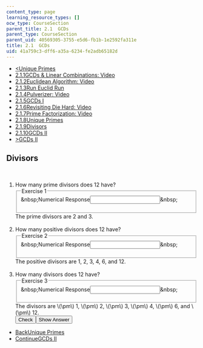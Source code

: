 ```yaml
---
content_type: page
learning_resource_types: []
ocw_type: CourseSection
parent_title: 2.1  GCDs
parent_type: CourseSection
parent_uid: 40569305-3755-e5d6-fb1b-1e2592fa311e
title: 2.1  GCDs
uid: 41a759c3-dff6-a35a-6234-fe2adb65182d
---
```

<ul class="navigation pagination"><li id="top_bck_btn"><a href='/courses/electrical-engineering-and-computer-science/6-042j-mathematics-for-computer-science-spring-2015/structures/tp5-1/vertical-abe126e3ad2c';><<span>Unique Primes</span></a></li><li id="flp_btn_1" ><a href='/courses/electrical-engineering-and-computer-science/6-042j-mathematics-for-computer-science-spring-2015/structures/tp5-1'>2.1.1<span>GCDs &amp; Linear Combinations: Video</span></a></li><li id="flp_btn_2" ><a href='/courses/electrical-engineering-and-computer-science/6-042j-mathematics-for-computer-science-spring-2015/structures/tp5-1/euclidean-algorithm-video'>2.1.2<span>Euclidean Algorithm: Video</span></a></li><li id="flp_btn_3" ><a href='/courses/electrical-engineering-and-computer-science/6-042j-mathematics-for-computer-science-spring-2015/structures/tp5-1/vertical-b30047e37cc7'>2.1.3<span>Run Euclid Run</span></a></li><li id="flp_btn_4" ><a href='/courses/electrical-engineering-and-computer-science/6-042j-mathematics-for-computer-science-spring-2015/structures/tp5-1/pulverizer-video'>2.1.4<span>Pulverizer: Video</span></a></li><li id="flp_btn_5" ><a href='/courses/electrical-engineering-and-computer-science/6-042j-mathematics-for-computer-science-spring-2015/structures/tp5-1/vertical-d1904394a7b7'>2.1.5<span>GCDs I</span></a></li><li id="flp_btn_6" ><a href='/courses/electrical-engineering-and-computer-science/6-042j-mathematics-for-computer-science-spring-2015/structures/tp5-1/revisiting-die-hard-video'>2.1.6<span>Revisiting Die Hard: Video</span></a></li><li id="flp_btn_7" ><a href='/courses/electrical-engineering-and-computer-science/6-042j-mathematics-for-computer-science-spring-2015/structures/tp5-1/prime-factorization-video'>2.1.7<span>Prime Factorization: Video</span></a></li><li id="flp_btn_8" ><a href='/courses/electrical-engineering-and-computer-science/6-042j-mathematics-for-computer-science-spring-2015/structures/tp5-1/vertical-abe126e3ad2c'>2.1.8<span>Unique Primes</span></a></li><li id="flp_btn_9" class="button_selected"><a href='/courses/electrical-engineering-and-computer-science/6-042j-mathematics-for-computer-science-spring-2015/structures/tp5-1/vertical-70eb5a2913c0'>2.1.9<span>Divisors</span></a></li><li id="flp_btn_10" ><a href='/courses/electrical-engineering-and-computer-science/6-042j-mathematics-for-computer-science-spring-2015/structures/tp5-1/vertical-912ad2b397a4'>2.1.10<span>GCDs II</span></a></li><li id="top_continue_btn"><a href='/courses/electrical-engineering-and-computer-science/6-042j-mathematics-for-computer-science-spring-2015/structures/tp5-1/vertical-912ad2b397a4';>><span>GCDs II</span></a></li></ul><h2 class="subhead">Divisors</h2><div class="self_assessment">
<br display_name="Divisors" url_name="Divisors_0" />
<p display_name="Divisors" url_name="Divisors_1">
<ol display_name="Divisors" url_name="Divisors_2">
<li>
      How many prime divisors does 12 have?
    <div id="Q1_div" class="problem_question"><fieldset><legend class="visually-hidden">Exercise 1</legend><div class="choice"><label id="Q1_label"><span id="Q1_aria_status" tabindex="-1" class="visually-hidden">&amp;nbsp;</span><span class="visually-hidden">Numerical Response</span><input type="text" id="Q1_input" value="" onkeypress="numericTypedOrDropDownSelected(1)" class="problem_text_input"><input type="hidden" id="Q1_ans" value="2"><input type="hidden" id="Q1_tolerance" value="0"><span id="Q1_normal_status" class="nostatus" aria-hidden="true">&amp;nbsp;</span></label></div><p id="S1_ans" tabindex="-1" class="problem_answer"></p></fieldset></div><div id="S1_div" class="problem_solution" tabindex="-1">The prime divisors are 2 and 3.</div></li>
<br />
<li>How many positive divisors does 12 have?
    <div id="Q2_div" class="problem_question"><fieldset><legend class="visually-hidden">Exercise 2</legend><div class="choice"><label id="Q2_label"><span id="Q2_aria_status" tabindex="-1" class="visually-hidden">&amp;nbsp;</span><span class="visually-hidden">Numerical Response</span><input type="text" id="Q2_input" value="" onkeypress="numericTypedOrDropDownSelected(2)" class="problem_text_input"><input type="hidden" id="Q2_ans" value="6"><input type="hidden" id="Q2_tolerance" value="0"><span id="Q2_normal_status" class="nostatus" aria-hidden="true">&amp;nbsp;</span></label></div><p id="S2_ans" tabindex="-1" class="problem_answer"></p></fieldset></div><div id="S2_div" class="problem_solution" tabindex="-1">The positive divisors are 1, 2, 3, 4, 6, and 12.</div></li>
<br />
<li>How many divisors does 12 have?
    <div id="Q3_div" class="problem_question"><fieldset><legend class="visually-hidden">Exercise 3</legend><div class="choice"><label id="Q3_label"><span id="Q3_aria_status" tabindex="-1" class="visually-hidden">&amp;nbsp;</span><span class="visually-hidden">Numerical Response</span><input type="text" id="Q3_input" value="" onkeypress="numericTypedOrDropDownSelected(3)" class="problem_text_input"><input type="hidden" id="Q3_ans" value="12"><input type="hidden" id="Q3_tolerance" value="0"><span id="Q3_normal_status" class="nostatus" aria-hidden="true">&amp;nbsp;</span></label></div><p id="S3_ans" tabindex="-1" class="problem_answer"></p></fieldset></div><div id="S3_div" class="problem_solution" tabindex="-1">The divisors are \(\pm\) 1, \(\pm\) 2, \(\pm\) 3, \(\pm\) 4, \(\pm\) 6, and \(\pm\) 12.</div><div class="action"><button id="Q1_button" onclick="checkAnswer({1: 'numerical', 2: 'numerical', 3: 'numerical'})" class="problem_mo_button">Check</button><button id="Q1_button_show" onclick="showHideSolution({1: 'numerical', 2: 'numerical', 3: 'numerical'}, 1, [1, 2, 3])" class="problem_mo_button">Show Answer</button></div></li>
</ol>
</p></div><ul class="navigation progress"><li id="bck_btn"><a href='/courses/electrical-engineering-and-computer-science/6-042j-mathematics-for-computer-science-spring-2015/structures/tp5-1/vertical-abe126e3ad2c';>Back<span>Unique Primes</span></a></li><li id="continue_btn"><a href='/courses/electrical-engineering-and-computer-science/6-042j-mathematics-for-computer-science-spring-2015/structures/tp5-1/vertical-912ad2b397a4';>Continue<span>GCDs II</span></a></li></ul>